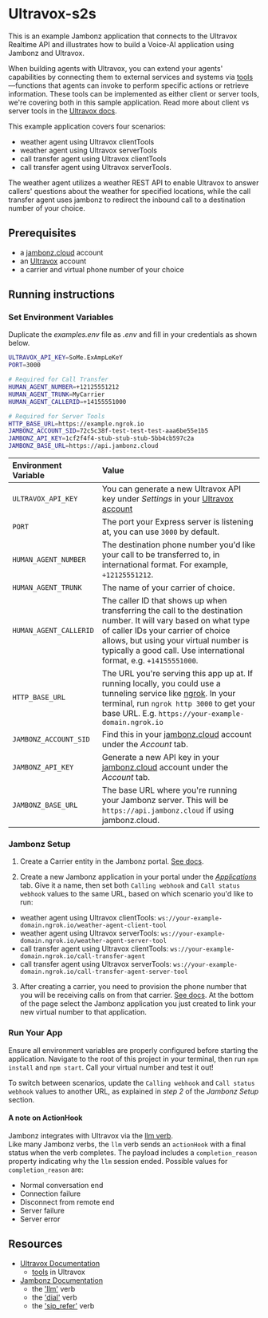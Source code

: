 # Ultravox-s2s

This is an example Jambonz application that connects to the Ultravox Realtime API and illustrates how to build a Voice-AI application using Jambonz and Ultravox. 

When building agents with Ultravox, you can extend your agents' capabilities by connecting them to external services and systems via [tools](https://docs.ultravox.ai/essentials/tools)—functions that agents can invoke to perform specific actions or retrieve information. These tools can be implemented as either client or server tools, we're covering both in this sample application. 
Read more about client vs server tools in the [Ultravox docs](https://docs.ultravox.ai/essentials/tools#server-vs-client-tools).

This example application covers four scenarios:
- weather agent using Ultravox clientTools
- weather agent using Ultravox serverTools
- call transfer agent using Ultravox clientTools
- call transfer agent using Ultravox serverTools. 

The weather agent utilizes a weather REST API to enable Ultravox to answer callers' questions about the weather for specified locations, while the call transfer agent uses jambonz to redirect the inbound call to a destination number of your choice.

## Prerequisites

- a [jambonz.cloud](https://jambonz.cloud/) account
- an [Ultravox](https://app.ultravox.ai/) account
- a carrier and virtual phone number of your choice

## Running instructions

### Set Environment Variables

Duplicate the *examples.env* file as *.env* and fill in your credentials as shown below.

```bash
ULTRAVOX_API_KEY=SoMe.ExAmpLeKeY
PORT=3000

# Required for Call Transfer
HUMAN_AGENT_NUMBER=+12125551212
HUMAN_AGENT_TRUNK=MyCarrier
HUMAN_AGENT_CALLERID=+14155551000

# Required for Server Tools
HTTP_BASE_URL=https://example.ngrok.io
JAMBONZ_ACCOUNT_SID=72c5c38f-test-test-test-aaa6be55e1b5
JAMBONZ_API_KEY=1cf2f4f4-stub-stub-stub-5bb4cb597c2a
JAMBONZ_BASE_URL=https://api.jambonz.cloud
```

| Environment Variable   | Value |
| :--------------------- | :---- |
| `ULTRAVOX_API_KEY`     | You can generate a new Ultravox API key under *Settings* in your [Ultravox account](https://app.ultravox.ai/settings/) |
| `PORT`                 | The port your Express server is listening at, you can use `3000` by default. |
| `HUMAN_AGENT_NUMBER`   | The destination phone number you'd like your call to be transferred to, in international format. For example, `+12125551212`. |
| `HUMAN_AGENT_TRUNK`    | The name of your carrier of choice. |
| `HUMAN_AGENT_CALLERID` | The caller ID that shows up when transferring the call to the destination number. It will vary based on what type of caller IDs your carrier of choice allows, but using your virtual number is typically a good call. Use international format, e.g. `+14155551000`. |
| `HTTP_BASE_URL`        | The URL you're serving this app up at. If running locally, you could use a tunneling service like [ngrok](https://ngrok.com/). In your terminal, run `ngrok http 3000` to get your base URL. E.g. `https://your-example-domain.ngrok.io` |
| `JAMBONZ_ACCOUNT_SID`  | Find this in your [jambonz.cloud](https://jambonz.cloud/) account under the *Account* tab. |
| `JAMBONZ_API_KEY`      | Generate a new API key in your [jambonz.cloud](https://jambonz.cloud/) account under the *Account* tab. |
| `JAMBONZ_BASE_URL`     | The base URL where you're running your Jambonz server. This will be `https://api.jambonz.cloud` if using jambonz.cloud. |

### Jambonz Setup

1. Create a Carrier entity in the Jambonz portal. [See docs](https://docs.jambonz.org/guides/using-the-jambonz-portal/basic-concepts/creating-carriers).

2. Create a new Jambonz application in your portal under the [*Applications*](https://jambonz.cloud/internal/applications) tab.
Give it a name, then set both `Calling webhook` and `Call status webhook` values to the same URL, based on which scenario you'd like to run:
- weather agent using Ultravox clientTools: `ws://your-example-domain.ngrok.io/weather-agent-client-tool`
- weather agent using Ultravox serverTools: `ws://your-example-domain.ngrok.io/weather-agent-server-tool`
- call transfer agent using Ultravox clientTools: `ws://your-example-domain.ngrok.io/call-transfer-agent`
- call transfer agent using Ultravox serverTools: `ws://your-example-domain.ngrok.io/call-transfer-agent-server-tool`


3. After creating a carrier, you need to provision the phone number that you will be receiving calls on from that carrier. [See docs](https://docs.jambonz.org/guides/using-the-jambonz-portal/basic-concepts/creating-phone-numbers).
At the bottom of the page select the Jambonz application you just created to link your new virtual number to that application.

### Run Your App

Ensure all environment variables are properly configured before starting the application. 
Navigate to the root of this project in your terminal, then run `npm install` and `npm start`.
Call your virtual number and test it out!

To switch between scenarios, update the `Calling webhook` and `Call status webhook` values to another URL, as explained in *step 2* of the *Jambonz Setup* section.

#### A note on ActionHook
Jambonz integrates with Ultravox via the [llm verb](https://docs.jambonz.org/verbs/verbs/llm).  
Like many Jambonz verbs, the `llm` verb sends an `actionHook` with a final status when the verb completes. The payload includes a `completion_reason` property indicating why the `llm` session ended. Possible values for `completion_reason` are:
- Normal conversation end
- Connection failure
- Disconnect from remote end
- Server failure
- Server error

## Resources

- [Ultravox Documentation](https://docs.ultravox.ai)
  - [tools](https://docs.ultravox.ai/essentials/tools) in Ultravox
- [Jambonz Documentation](https://docs.jambonz.org)
  - the ['llm'](https://docs.jambonz.org/verbs/verbs/llm) verb
  - the ['dial'](https://docs.jambonz.org/verbs/verbs/dial) verb
  - the ['sip_refer'](https://docs.jambonz.org/verbs/verbs/sip-refer) verb

